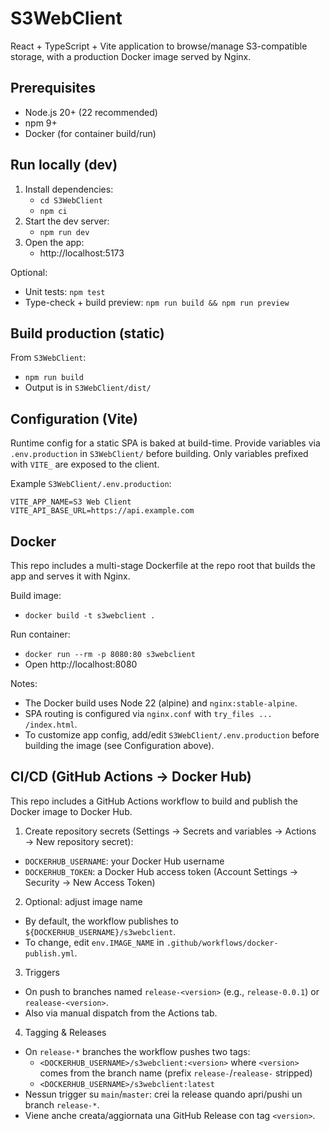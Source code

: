 # S3WebClient

React + TypeScript + Vite application to browse/manage S3-compatible storage, with a production Docker image served by Nginx.

## Prerequisites
- Node.js 20+ (22 recommended)
- npm 9+
- Docker (for container build/run)

## Run locally (dev)
1. Install dependencies:
   - `cd S3WebClient`
   - `npm ci`
2. Start the dev server:
   - `npm run dev`
3. Open the app:
   - http://localhost:5173

Optional:
- Unit tests: `npm test`
- Type-check + build preview: `npm run build && npm run preview`

## Build production (static)
From `S3WebClient`:
- `npm run build`
- Output is in `S3WebClient/dist/`

## Configuration (Vite)
Runtime config for a static SPA is baked at build-time. Provide variables via `.env.production` in `S3WebClient/` before building. Only variables prefixed with `VITE_` are exposed to the client.

Example `S3WebClient/.env.production`:
```
VITE_APP_NAME=S3 Web Client
VITE_API_BASE_URL=https://api.example.com
```

## Docker

This repo includes a multi-stage Dockerfile at the repo root that builds the app and serves it with Nginx.

Build image:
- `docker build -t s3webclient .`

Run container:
- `docker run --rm -p 8080:80 s3webclient`
- Open http://localhost:8080

Notes:
- The Docker build uses Node 22 (alpine) and `nginx:stable-alpine`.
- SPA routing is configured via `nginx.conf` with `try_files ... /index.html`.
- To customize app config, add/edit `S3WebClient/.env.production` before building the image (see Configuration above).

## CI/CD (GitHub Actions → Docker Hub)

This repo includes a GitHub Actions workflow to build and publish the Docker image to Docker Hub.

1) Create repository secrets (Settings → Secrets and variables → Actions → New repository secret):
- `DOCKERHUB_USERNAME`: your Docker Hub username
- `DOCKERHUB_TOKEN`: a Docker Hub access token (Account Settings → Security → New Access Token)

2) Optional: adjust image name
- By default, the workflow publishes to `${DOCKERHUB_USERNAME}/s3webclient`.
- To change, edit `env.IMAGE_NAME` in `.github/workflows/docker-publish.yml`.

3) Triggers
- On push to branches named `release-<version>` (e.g., `release-0.0.1`) or `realease-<version>`.
- Also via manual dispatch from the Actions tab.

4) Tagging & Releases
- On `release-*` branches the workflow pushes two tags:
  - `<DOCKERHUB_USERNAME>/s3webclient:<version>` where `<version>` comes from the branch name (prefix `release-`/`realease-` stripped)
  - `<DOCKERHUB_USERNAME>/s3webclient:latest`
- Nessun trigger su `main`/`master`: crei la release quando apri/pushi un branch `release-*`.
- Viene anche creata/aggiornata una GitHub Release con tag `<version>`.

